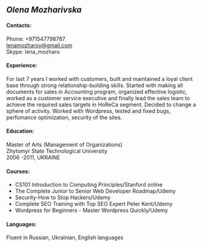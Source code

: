 ## _Olena Mozharivska_

#### Contacts:

Phone: +971547798787  
<lenamozharov@gmail.com>  
Skype: lena_mozharo

#### Experience:

For last 7 years I worked with customers, built and maintained a loyal client base through strong relationship-building skills. Started with making all documents for sales in Accounting program, organized effective logistic, worked as a customer service executive and finally lead the sales team to achieve the required sales targets in HoReCa segment. Decided to change a sphere of activity. Worked with Wordpress, tested and fixed bugs, perfomance optimization, security of the sites.

#### Education:

Master of Arts (Management of Organizations)  
Zhytomyr State Technological University  
2006 -2011, UKRAINE

#### Courses:

- CS101 Introduction to Computing Principles/Stanford online
- The Complete Junior to Senior Web Developer Roadmap/Udemy
- Security-How to Stop Hackers/Udemy
- Complete SEO Training with Top SEO Expert Peter Kent/Udemy
- Wordpress for Beginners - Master Wordpress Quickly/Udemy

#### Languages:

Fluent in Russian, Ukrainian, English languages
